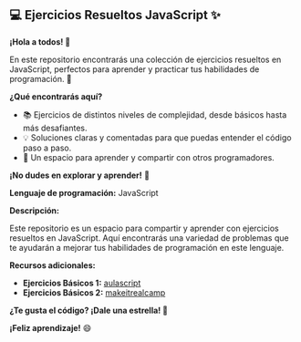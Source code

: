 ## 💻 Ejercicios Resueltos JavaScript ✨

**¡Hola a todos! 👋**

En este repositorio encontrarás una colección de ejercicios resueltos en JavaScript, perfectos para aprender y practicar tus habilidades de programación. 🧠  

**¿Qué encontrarás aquí?** 

* 📚  Ejercicios de distintos niveles de complejidad, desde básicos hasta más desafiantes.
* 💡  Soluciones claras y comentadas para que puedas entender el código paso a paso.
* 🤝  Un espacio para aprender y compartir con otros programadores.

**¡No dudes en explorar y aprender!** 🚀

**Lenguaje de programación:** JavaScript

**Descripción:**

Este repositorio es un espacio para compartir y aprender con ejercicios resueltos en JavaScript.  Aquí encontrarás una variedad de problemas que te ayudarán a mejorar tus habilidades de programación en este lenguaje. 

**Recursos adicionales:**

* **Ejercicios Básicos 1:** [aulascript](https://www.aulascript.com/evaluar/ejercicios_basicos_1.htm)
* **Ejercicios Básicos 2:** [makeitrealcamp](https://github.com/makeitrealcamp/ejercicios-javascript)

**¿Te gusta el código? ¡Dale una estrella! 🌟**

**¡Feliz aprendizaje!** 😄